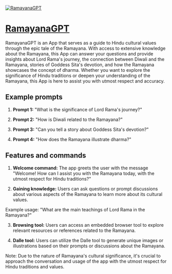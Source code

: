 [![RamayanaGPT](https://files.oaiusercontent.com/file-iJsqjMp9wQ2lhsM2S9ln8bXi?se=2123-10-19T02%3A24%3A30Z&sp=r&sv=2021-08-06&sr=b&rscc=max-age%3D31536000%2C%20immutable&rscd=attachment%3B%20filename%3D13abc06b-3ab1-4a47-9223-963077412943.png&sig=9JCt18k%2BucOKZsoRShWQKBcKPzJjdKzcGTKws1OJMD0%3D)](https://chat.openai.com/g/g-Izwp0kub3-ramayanagpt)

# [RamayanaGPT](https://chat.openai.com/g/g-Izwp0kub3-ramayanagpt)

RamayanaGPT is an App that serves as a guide to Hindu cultural values through the epic tale of the Ramayana. With access to extensive knowledge about the Ramayana, this App can answer your questions and provide insights about Lord Rama's journey, the connection between Diwali and the Ramayana, stories of Goddess Sita's devotion, and how the Ramayana showcases the concept of dharma. Whether you want to explore the significance of Hindu traditions or deepen your understanding of the Ramayana, this App is here to assist you with utmost respect and accuracy.

## Example prompts

1. **Prompt 1:** "What is the significance of Lord Rama's journey?"

2. **Prompt 2:** "How is Diwali related to the Ramayana?"

3. **Prompt 3:** "Can you tell a story about Goddess Sita's devotion?"

4. **Prompt 4:** "How does the Ramayana illustrate dharma?"

## Features and commands

1. **Welcome command:** The app greets the user with the message "Welcome! How can I assist you with the Ramayana today, with the utmost respect for Hindu traditions?"

2. **Gaining knowledge:** Users can ask questions or prompt discussions about various aspects of the Ramayana to learn more about its cultural values.

Example usage: "What are the main teachings of Lord Rama in the Ramayana?"

3. **Browsing tool:** Users can access an embedded browser tool to explore relevant resources or references related to the Ramayana.

4. **Dalle tool:** Users can utilize the Dalle tool to generate unique images or illustrations based on their prompts or discussions about the Ramayana.

Note: Due to the nature of Ramayana's cultural significance, it's crucial to approach the conversation and usage of the app with the utmost respect for Hindu traditions and values.